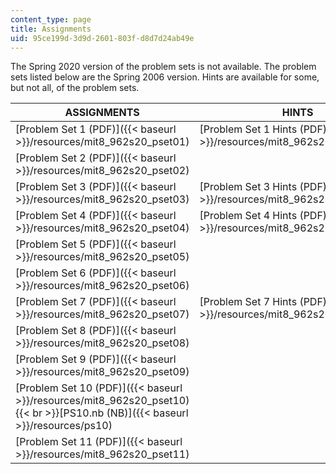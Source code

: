 ```yaml
---
content_type: page
title: Assignments
uid: 95ce199d-3d9d-2601-803f-d8d7d24ab49e
---
```


The Spring 2020 version of the problem sets is not available. The problem sets listed below are the Spring 2006 version. Hints are available for some, but not all, of the problem sets.

| ASSIGNMENTS | HINTS |
| --- | --- |
| [Problem Set 1 (PDF)]({{< baseurl >}}/resources/mit8_962s20_pset01) | [Problem Set 1 Hints (PDF)]({{< baseurl >}}/resources/mit8_962s20_pset01_hint) |
| [Problem Set 2 (PDF)]({{< baseurl >}}/resources/mit8_962s20_pset02) | &nbsp; |
| [Problem Set 3 (PDF)]({{< baseurl >}}/resources/mit8_962s20_pset03) | [Problem Set 3 Hints (PDF)]({{< baseurl >}}/resources/mit8_962s20_pset03_hint) |
| [Problem Set 4 (PDF)]({{< baseurl >}}/resources/mit8_962s20_pset04) | [Problem Set 4 Hints (PDF)]({{< baseurl >}}/resources/mit8_962s20_pset04_hint) |
| [Problem Set 5 (PDF)]({{< baseurl >}}/resources/mit8_962s20_pset05) | &nbsp; |
| [Problem Set 6 (PDF)]({{< baseurl >}}/resources/mit8_962s20_pset06) | &nbsp; |
| [Problem Set 7 (PDF)]({{< baseurl >}}/resources/mit8_962s20_pset07) | [Problem Set 7 Hints (PDF)]({{< baseurl >}}/resources/mit8_962s20_pset07_hint) |
| [Problem Set 8 (PDF)]({{< baseurl >}}/resources/mit8_962s20_pset08) | &nbsp; |
| [Problem Set 9 (PDF)]({{< baseurl >}}/resources/mit8_962s20_pset09) | &nbsp; |
| [Problem Set 10 (PDF)]({{< baseurl >}}/resources/mit8_962s20_pset10)  {{< br >}}[PS10.nb (NB)]({{< baseurl >}}/resources/ps10) | &nbsp; |
| [Problem Set 11 (PDF)]({{< baseurl >}}/resources/mit8_962s20_pset11) |
